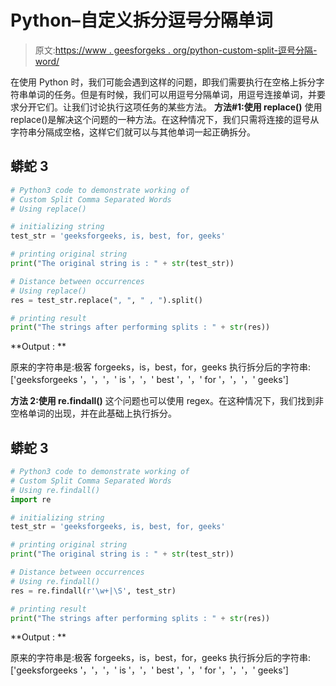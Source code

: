 # Python–自定义拆分逗号分隔单词

> 原文:[https://www . geesforgeks . org/python-custom-split-逗号分隔-word/](https://www.geeksforgeeks.org/python-custom-split-comma-separated-words/)

在使用 Python 时，我们可能会遇到这样的问题，即我们需要执行在空格上拆分字符串单词的任务。但是有时候，我们可以用逗号分隔单词，用逗号连接单词，并要求分开它们。让我们讨论执行这项任务的某些方法。
**方法#1:使用 replace()**
使用 replace()是解决这个问题的一种方法。在这种情况下，我们只需将连接的逗号从字符串分隔成空格，这样它们就可以与其他单词一起正确拆分。

## 蟒蛇 3

```py
# Python3 code to demonstrate working of
# Custom Split Comma Separated Words
# Using replace()

# initializing string
test_str = 'geeksforgeeks, is, best, for, geeks'

# printing original string
print("The original string is : " + str(test_str))

# Distance between occurrences
# Using replace()
res = test_str.replace(", ", " , ").split()

# printing result
print("The strings after performing splits : " + str(res))
```

**Output : **

原来的字符串是:极客 forgeeks，is，best，for，geeks
执行拆分后的字符串:['geeksforgeeks '，'，'，' is '，'，' best '，'，' for '，'，'，' geeks']

**方法 2:使用 re.findall()**
这个问题也可以使用 regex。在这种情况下，我们找到非空格单词的出现，并在此基础上执行拆分。

## 蟒蛇 3

```py
# Python3 code to demonstrate working of
# Custom Split Comma Separated Words
# Using re.findall()
import re

# initializing string
test_str = 'geeksforgeeks, is, best, for, geeks'

# printing original string
print("The original string is : " + str(test_str))

# Distance between occurrences
# Using re.findall()
res = re.findall(r'\w+|\S', test_str)

# printing result
print("The strings after performing splits : " + str(res))
```

**Output : **

原来的字符串是:极客 forgeeks，is，best，for，geeks
执行拆分后的字符串:['geeksforgeeks '，'，'，' is '，'，' best '，'，' for '，'，'，' geeks']